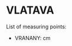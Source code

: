 # VLATAVA

List of measuring points:

* VRANANY: <Value topic="rivers/pegel-online/MOLDAU/VRANANY/measurementValue"/> cm
